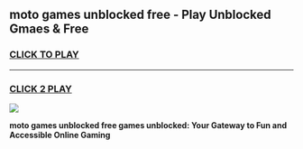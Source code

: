 
## moto games unblocked free - Play Unblocked Gmaes & Free
<h3>
<a href="https://news.freeplayer.one?title=moto_games_unblocked_free&ref=23F">CLICK TO PLAY</a></h3>
<hr>

<h3>
<a href="https://news.freeplayer.one?title=moto_games_unblocked_free&ref=23F">CLICK 2 PLAY</a>
  
</h3>

<a href="https://news.freeplayer.one?title=moto_games_unblocked_free&ref=23F/"><img src="https://clearcache.store/games.png"></a>


**moto games unblocked free games unblocked: Your Gateway to Fun and Accessible Online Gaming**

